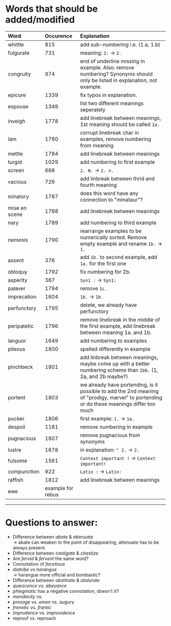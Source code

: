 # Words that should be added/modified

| Word              | Occurence         | Explanation                                                                                                                               |
| :---------------- | :--------         | :----------------------                                                                                                                   |
| whittle           | 815            | add sub-numbering i.e. (1.a, 1.b)                                                                                                         |
| fulgurate         | 731            | meaning: `2:` -> `2.`                                                                                                                     |
| congruity         | 974            | end of underline missing in example. Also: remove numbering? Synonyms should only be listed in explanation, not example.                  |
| epicure           | 1339           | fix typos in explanation.                                                                                                                 |
| espouse           | 1349           | list two different meanings seperately                                                                                                    |
| inveigh           | 1778           | add linebreak between meanings, 1st meaning should be called `1a.`                                                                        |
| lam               | 1780           | corrupt linebreak char in examples, remove numbering from meaning                                                                         |
| mettle            | 1784           | add linebreak between meanings                                                                                                            |
| turgid            | 1029           | add numbering to first example                                                                                                            |
| screen            | 668            | `2. N.` -> `2. n.`                                                                                                                        |
| vacious           | 726            | add linbreak between thrid and fourth meaning                                                                                             |
| minatory          | 1787           | does this word have any connection to "minataur"?                                                                                         |
| mise en scene     | 1788           | add linebreak between meanings                                                                                                            |
| nary              | 1789           | add numbering to third example                                                                                                            |
| nemesis           | 1790           | rearrange examples to be numerically sorted. Remove empty example and rename `1b.` -> `1.`                                                |
| assent            | 376            | add `1b.` to second example, add `1a.` for the first one                                                                                  |
| obloquy           | 1792           | fix numbering for 2b.                                                                                                                     |
| asperity          | 367            | `Syn1 :` -> `Syn1: `                                                                                                                      |
| palaver           | 1794           | remove `1c.`                                                                                                                              |
| imprecation       | 1604           | `1b.` -> `1b. `                                                                                                                           |
| perfunctory       | 1795           | delete, we already have perfunctory                                                                                                       |
| peripatetic       | 1796           | remove linebreak in the middle of the first example, add linebreak between meaning 1a. and 1b.                                            |
| languor           | 1649           | add numbering to examples                                                                                                                 |
| pileous           | 1800           | spelled differently in example                                                                                                            |
| pinchbeck         | 1801           | add linbreak between meanings, maybe come up with a better numbering scheme than `1bb.` (1, 2a, and 2b maybe?)                            |
| portent           | 1803           | we already have portending, is it possible to add the 2nd meaning of "prodigy, marvel" to portending or do these meanings differ too much |
| pucker            | 1806           | first example: `1.` -> `1a.`                                                                                                              |
| despoil           | 1181           | remove numbering in example                                                                                                               |
| pugnacious        | 1807           | remove pugnacious from synonyms                                                                                                           |
| lustre            | 1678           | in explanation: `" 2.` -> `2.`                                                                                                            |
| fulsome           | 1561           | `Context important !` -> `Context important!`                                                                                             |
| compunction       | 922            | `Latin :` -> `Latin: `                                                                                                                    |
| raffish           | 1812           | add linebreak between meanings                                                                                                            |
| ewe               | example for rebus |                                                                                                                                           |

----

# Questions to answer:

- Difference between _abate_ & _attenuate_<br />
  → abate can weaken to	 the point of disappearing, attenuate has to be always present.
- Difference between _castigate_ & _chastize_
- Are _fervid_ & _fervent_ the same word?
- Connotation of _facetious_
- _diatribe_ vs _harangue_<br />
  → harangue more official and bombastic?
- Difference between _obstinate_ &  _obdurate_
- _quiescence_ vs. _abeyance_
- _phlegmatic_ has a negative connotation, doesn't it?
- _mendacity_ vs.
- _presage_ vs. _omen_ vs. _augury_
- _frenetic_ vs. _frantic_
- _imprudence_ vs. _improvidence_
- reproof vs. reproach
